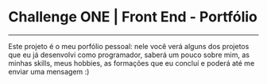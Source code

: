 # Challenge ONE | Front End - Portfólio
---

<p>
Este projeto é o meu porfólio pessoal: nele você verá alguns dos projetos que eu já desenvolvi como programador, saberá um pouco sobre mim, as minhas skills, meus hobbies, as formações que eu concluí e poderá até me enviar uma mensagem :)
<p>

